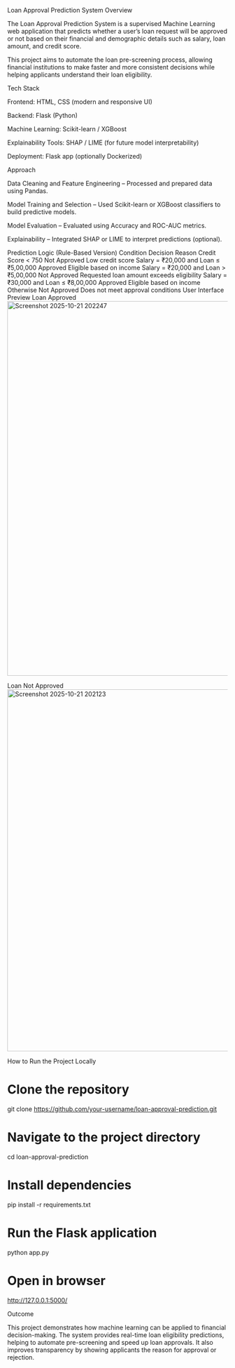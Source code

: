 Loan Approval Prediction System
Overview

The Loan Approval Prediction System is a supervised Machine Learning web application that predicts whether a user’s loan request will be approved or not based on their financial and demographic details such as salary, loan amount, and credit score.

This project aims to automate the loan pre-screening process, allowing financial institutions to make faster and more consistent decisions while helping applicants understand their loan eligibility.

Tech Stack

Frontend: HTML, CSS (modern and responsive UI)

Backend: Flask (Python)

Machine Learning: Scikit-learn / XGBoost

Explainability Tools: SHAP / LIME (for future model interpretability)

Deployment: Flask app (optionally Dockerized)

Approach

Data Cleaning and Feature Engineering – Processed and prepared data using Pandas.

Model Training and Selection – Used Scikit-learn or XGBoost classifiers to build predictive models.

Model Evaluation – Evaluated using Accuracy and ROC-AUC metrics.

Explainability – Integrated SHAP or LIME to interpret predictions (optional).

Prediction Logic (Rule-Based Version)
Condition	Decision	Reason
Credit Score < 750	Not Approved	Low credit score
Salary = ₹20,000 and Loan ≤ ₹5,00,000	Approved	Eligible based on income
Salary = ₹20,000 and Loan > ₹5,00,000	Not Approved	Requested loan amount exceeds eligibility
Salary = ₹30,000 and Loan ≤ ₹8,00,000	Approved	Eligible based on income
Otherwise	Not Approved	Does not meet approval conditions
User Interface Preview
Loan Approved
<img width="591" height="854" alt="Screenshot 2025-10-21 202247" src="https://github.com/user-attachments/assets/4712e2df-4322-44da-808b-a56dead27e0e" />

Loan Not Approved
<img width="588" height="825" alt="Screenshot 2025-10-21 202123" src="https://github.com/user-attachments/assets/fa02a532-aab3-4952-b7c5-5c07ca671b08" />

How to Run the Project Locally
# Clone the repository
git clone https://github.com/your-username/loan-approval-prediction.git

# Navigate to the project directory
cd loan-approval-prediction

# Install dependencies
pip install -r requirements.txt

# Run the Flask application
python app.py

# Open in browser
http://127.0.0.1:5000/

Outcome

This project demonstrates how machine learning can be applied to financial decision-making.
The system provides real-time loan eligibility predictions, helping to automate pre-screening and speed up loan approvals.
It also improves transparency by showing applicants the reason for approval or rejection.
